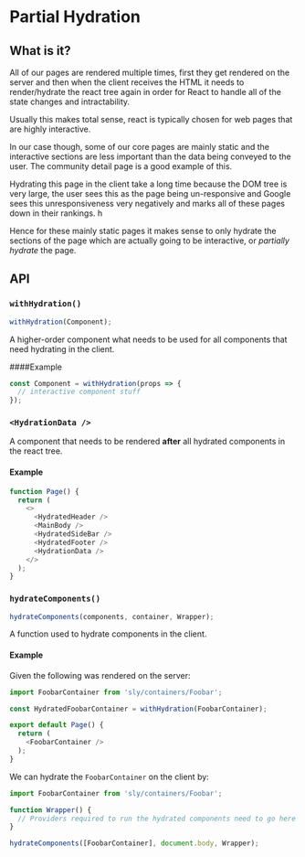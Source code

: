 # Partial Hydration

## What is it?

All of our pages are rendered multiple times, first they get rendered on the
server and then when the client receives the HTML it needs to render/hydrate
the react tree again in order for React to handle all of the state changes
and intractability.

Usually this makes total sense, react is typically chosen for web pages that
are highly interactive.

In our case though, some of our core pages are mainly static and the
interactive sections are less important than the data being conveyed to the
user. The community detail page is a good example of this.

Hydrating this page in the client take a long time because the DOM tree is
very large, the user sees this as the page being un-responsive and Google
sees this unresponsiveness very negatively and marks all of these pages down
in their rankings.
h

Hence for these mainly static pages it makes sense to only hydrate the sections
of the page which are actually going to be interactive, or _partially hydrate_
the page.

## API

### `withHydration()`

```javascript
withHydration(Component);
```

A higher-order component what needs to be used for all components that need
hydrating in the client.

####Example

```javascript
const Component = withHydration(props => {
  // interactive component stuff
});
```

### `<HydrationData />`

A component that needs to be rendered **after** all hydrated components in the
react tree.

#### Example

```javascript
function Page() {
  return (
    <>
      <HydratedHeader />
      <MainBody />
      <HydratedSideBar />
      <HydratedFooter />
      <HydrationData />
    </>
  );
}
```

### `hydrateComponents()`

```javascript
hydrateComponents(components, container, Wrapper);
```

A function used to hydrate components in the client.

#### Example

Given the following was rendered on the server:

```javascript
import FoobarContainer from 'sly/containers/Foobar';

const HydratedFoobarContainer = withHydration(FoobarContainer);

export default Page() {
  return (
    <FoobarContainer />
  );
}
```

We can hydrate the `FoobarContainer` on the client by:

```javascript
import FoobarContainer from 'sly/containers/Foobar';

function Wrapper() {
  // Providers required to run the hydrated components need to go here
}

hydrateComponents([FoobarContainer], document.body, Wrapper);
```
